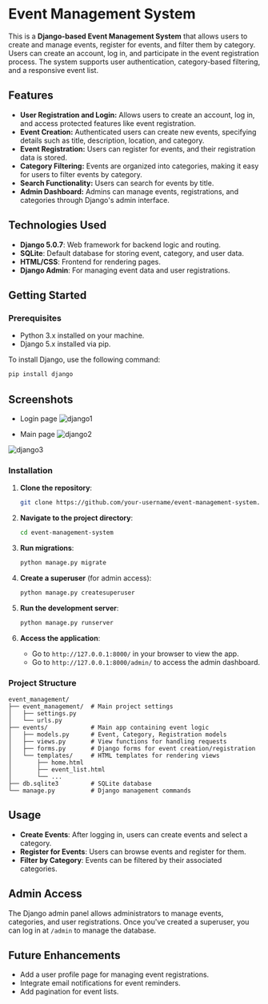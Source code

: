 # Event Management System

This is a **Django-based Event Management System** that allows users to create and manage events, register for events, and filter them by category. Users can create an account, log in, and participate in the event registration process. The system supports user authentication, category-based filtering, and a responsive event list.

## Features

- **User Registration and Login:** Allows users to create an account, log in, and access protected features like event registration.
- **Event Creation:** Authenticated users can create new events, specifying details such as title, description, location, and category.
- **Event Registration:** Users can register for events, and their registration data is stored.
- **Category Filtering:** Events are organized into categories, making it easy for users to filter events by category.
- **Search Functionality:** Users can search for events by title.
- **Admin Dashboard:** Admins can manage events, registrations, and categories through Django's admin interface.

## Technologies Used

- **Django 5.0.7**: Web framework for backend logic and routing.
- **SQLite**: Default database for storing event, category, and user data.
- **HTML/CSS**: Frontend for rendering pages.
- **Django Admin**: For managing event data and user registrations.

## Getting Started

### Prerequisites

- Python 3.x installed on your machine.
- Django 5.x installed via pip.

To install Django, use the following command:
```bash
pip install django
```
## Screenshots
- Login page
![django1](https://github.com/user-attachments/assets/3e757061-d980-420c-b060-51aa08d3dec3)

- Main page
![django2](https://github.com/user-attachments/assets/66619931-5698-481b-b144-7cba195e5e55)

![django3](https://github.com/user-attachments/assets/712d8b96-6923-4597-8966-10445f960dd1)



### Installation

1. **Clone the repository**:
   ```bash
   git clone https://github.com/your-username/event-management-system.git
   ```

2. **Navigate to the project directory**:
   ```bash
   cd event-management-system
   ```

3. **Run migrations**:
   ```bash
   python manage.py migrate
   ```

4. **Create a superuser** (for admin access):
   ```bash
   python manage.py createsuperuser
   ```

5. **Run the development server**:
   ```bash
   python manage.py runserver
   ```

6. **Access the application**:
   - Go to `http://127.0.0.1:8000/` in your browser to view the app.
   - Go to `http://127.0.0.1:8000/admin/` to access the admin dashboard.

### Project Structure

```text
event_management/
├── event_management/  # Main project settings
│   ├── settings.py
│   └── urls.py
├── events/            # Main app containing event logic
│   ├── models.py      # Event, Category, Registration models
│   ├── views.py       # View functions for handling requests
│   ├── forms.py       # Django forms for event creation/registration
│   └── templates/     # HTML templates for rendering views
│       ├── home.html
│       ├── event_list.html
│       └── ...
├── db.sqlite3         # SQLite database
└── manage.py          # Django management commands
```

## Usage

- **Create Events**: After logging in, users can create events and select a category.
- **Register for Events**: Users can browse events and register for them.
- **Filter by Category**: Events can be filtered by their associated categories.

## Admin Access

The Django admin panel allows administrators to manage events, categories, and user registrations. Once you've created a superuser, you can log in at `/admin` to manage the database.

## Future Enhancements

- Add a user profile page for managing event registrations.
- Integrate email notifications for event reminders.
- Add pagination for event lists.

